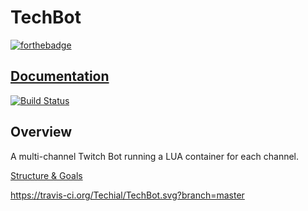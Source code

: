# TechBot

[![forthebadge](http://forthebadge.com/images/badges/made-with-c-sharp.svg)](https://Techial.github.io/TechBot/)

## [Documentation](https://Techial.github.io/TechBot/)

[![Build Status](https://travis-ci.org/Techial/TechBot.svg?branch=master)](https://travis-ci.org/Techial/TechBot)

## Overview

A multi-channel Twitch Bot running a LUA container for each channel.

[Structure & Goals](docs/STRUCTURE.md)

https://travis-ci.org/Techial/TechBot.svg?branch=master